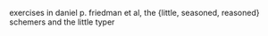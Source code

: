 exercises in daniel p. friedman et al, the
{little, seasoned, reasoned} schemers and the little typer
